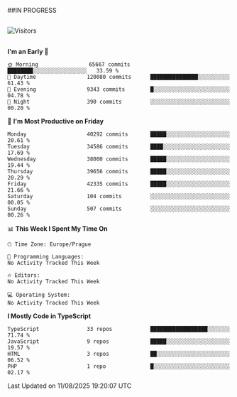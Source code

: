 ##IN PROGRESS
##
![Visitors](https://komarev.com/ghpvc/?username=petrbui&style=for-the-badge&label=Visitors+👀)



##
<!--
[![My GitHub stats](https://github-readme-stats.vercel.app/api?username=petrbui&theme=github_dark)](https://github.com/anuraghazra/github-readme-stats)

[![My wakatime stats](https://github-readme-stats.vercel.app/api/wakatime?username=petrbui&theme=github_dark)](https://github.com/anuraghazra/github-readme-stats)
-->
<!--START_SECTION:waka-->
**I'm an Early 🐤** 

```text
🌞 Morning                65667 commits       ████████░░░░░░░░░░░░░░░░░   33.59 % 
🌆 Daytime                120080 commits      ███████████████░░░░░░░░░░   61.43 % 
🌃 Evening                9343 commits        █░░░░░░░░░░░░░░░░░░░░░░░░   04.78 % 
🌙 Night                  390 commits         ░░░░░░░░░░░░░░░░░░░░░░░░░   00.20 % 
```
📅 **I'm Most Productive on Friday** 

```text
Monday                   40292 commits       █████░░░░░░░░░░░░░░░░░░░░   20.61 % 
Tuesday                  34586 commits       ████░░░░░░░░░░░░░░░░░░░░░   17.69 % 
Wednesday                38000 commits       █████░░░░░░░░░░░░░░░░░░░░   19.44 % 
Thursday                 39656 commits       █████░░░░░░░░░░░░░░░░░░░░   20.29 % 
Friday                   42335 commits       █████░░░░░░░░░░░░░░░░░░░░   21.66 % 
Saturday                 104 commits         ░░░░░░░░░░░░░░░░░░░░░░░░░   00.05 % 
Sunday                   507 commits         ░░░░░░░░░░░░░░░░░░░░░░░░░   00.26 % 
```


📊 **This Week I Spent My Time On** 

```text
🕑︎ Time Zone: Europe/Prague

💬 Programming Languages: 
No Activity Tracked This Week

🔥 Editors: 
No Activity Tracked This Week

💻 Operating System: 
No Activity Tracked This Week
```

**I Mostly Code in TypeScript** 

```text
TypeScript               33 repos            ██████████████████░░░░░░░   71.74 % 
JavaScript               9 repos             █████░░░░░░░░░░░░░░░░░░░░   19.57 % 
HTML                     3 repos             ██░░░░░░░░░░░░░░░░░░░░░░░   06.52 % 
PHP                      1 repo              █░░░░░░░░░░░░░░░░░░░░░░░░   02.17 % 
```




 Last Updated on 11/08/2025 19:20:07 UTC
<!--END_SECTION:waka-->
